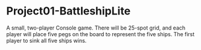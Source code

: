 # Project01-BattleshipLite
A small, two-player Console game. There will be 25-spot grid, and each player will place five pegs on the board to represent the five ships. The first player to  sink all five ships wins.
